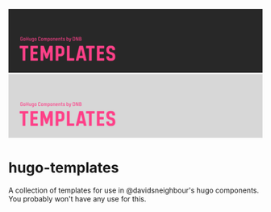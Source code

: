 <!--- CARDS BEGIN --->
![DNB-Hugo/TEMPLATES](.github/github-card-dark.png#gh-dark-mode-only)
![DNB-Hugo/TEMPLATES](.github/github-card-light.png#gh-light-mode-only)
<!--- CARDS END --->

# hugo-templates

A collection of templates for use in @davidsneighbour's hugo components. You probably won't have any use for this.
